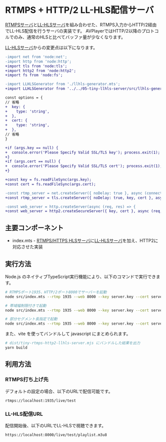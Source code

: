 # RTMPS + HTTP/2 LL-HLS配信サーバ

[RTMPSサーバ](../06-tiny-rtmps-server/)と[LL-HLSサーバ](../05-tiny-llhls-server/)を組み合わせた、RTMPS入力からHTTP/2経由でLL-HLS配信を行うサーバの実装です。
AVPlayerではHTTP/2以降のプロトコルでのみ、通常のHLSと比べてバッファ量が少なくなります。

[LL-HLSサーバ](../05-tiny-llhls-server/)からの変更点は以下になります。
```diff
-import net from 'node:net';
-import http from 'node:http';
+import tls from 'node:tls';
+import http2 from 'node:http2';
+import fs from 'node:fs';

-import LLHLSGenerator from './llhls-generator.mts';
+import LLHLSGenerator from '../../05-tiny-llhls-server/src/llhls-generator.mts';

const options = {
// 省略
+  key: {
+    type: 'string',
+  },
+  cert: {
+    type: 'string',
+  },
// 省略
}

+if (args.key == null) {
+  console.error('Please Specify Valid SSL/TLS key'); process.exit(1);
+}
+if (args.cert == null) {
+  console.error('Please Specify Valid SSL/TLS cert'); process.exit(1);
+}

+const key = fs.readFileSync(args.key);
+const cert = fs.readFileSync(args.cert);

-const rtmp_server = net.createServer({ noDelay: true }, async (connection) => {
+const rtmp_server = tls.createServer({ noDelay: true, key, cert }, async (connection) => {

-const web_server = http.createServer(async (req, res) => {
+const web_server = http2.createSecureServer({ key, cert }, async (req, res) => {
```

## 主要コンポーネント

- index.mts - [RTMPS/HTTPS HLSサーバ](../07-tiny-rtmps-https-hls-server/)に[LL-HLSサーバ](../05-tiny-llhls-server/)を加え、HTTP2に対応させた実装

## 実行方法

Node.js のネイティブTypeScript実行機能により、以下のコマンドで実行できます。

```bash
# RTMPSポート1935、HTTP/2ポート8000でサーバーを起動
node src/index.mts --rtmp 1935 --web 8000 --key server.key --cert server.crt --app live --streamKey test

# 帯域幅制限付きで起動
node src/index.mts --rtmp 1935 --web 8000 --key server.key --cert server.crt --app live --streamKey test --bandwidth 5000

# 部分セグメント長指定で起動
node src/index.mts --rtmp 1935 --web 8000 --key server.key --cert server.crt --app live --streamKey test --partDuration 1.0
```

また、vite を使ってバンドルして javascript にまとめられます。

```bash
# dist/tiny-rtmps-http2-llhls-server.mjs にバンドルした結果を出力
yarn build
```

## 利用方法

### RTMPS打ち上げ先

デフォルトの設定の場合、以下のURLで配信可能です。

```
rtmps://localhost:1935/live/test
```

### LL-HLS配信URL

配信開始後、以下のURLでLL-HLSで視聴できます。

```
https://localhost:8000/live/test/playlist.m3u8
```
